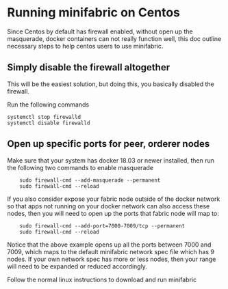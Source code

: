 # Running minifabric on Centos

Since Centos by default has firewall enabled, without open up the masquerade, docker containers
can not really function well, this doc outline necessary steps to help centos users to
use minifabric.

## Simply disable the firewall altogether
This will be the easiest solution, but doing this, you basically disabled the firewall.

Run the following commands
```
systemctl stop firewalld
systemctl disable firewalld
```

## Open up specific ports for peer, orderer nodes
Make sure that your system has docker 18.03 or newer installed, then run the following two commands to enable masquerade
```
    sudo firewall-cmd --add-masquerade --permanent
    sudo firewall-cmd --reload
```
If you also consider expose your fabric node outside of the docker network so that apps not running on your docker network
can also access these nodes, then you will need to open up the ports that fabric node will map to:
```
    sudo firewall-cmd --add-port=7000-7009/tcp --permanent
    sudo firewall-cmd --reload
```
Notice that the above example opens up all the ports between 7000 and 7009, which maps to the default minifabric network
spec file which has 9 nodes. If your own network spec has more or less nodes, then your range will need to be expanded or reduced accordingly.

Follow the normal linux instructions to download and run minifabric
